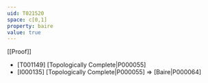 ```yaml
---
uid: T021520
space: c[0,1]
property: baire
value: true
---
```

[[Proof]]

* [T001149] [Topologically Complete|P000055]
* [I000135] [Topologically Complete|P000055] => [Baire|P000064]

